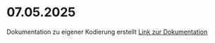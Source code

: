 # 07.05.2025

Dokumentation zu eigener Kodierung erstellt
[Link zur Dokumentation](/M114/doku-eigene-kodierung/Bosshard_07.05.2025_EigeneKodierung.pdf)